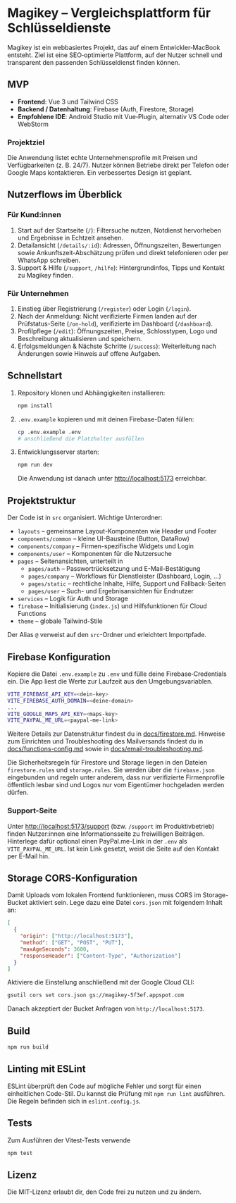 # Magikey – Vergleichsplattform für Schlüsseldienste

Magikey ist ein webbasiertes Projekt, das auf einem Entwickler‑MacBook entsteht. Ziel ist eine SEO‑optimierte Plattform, auf der Nutzer schnell und transparent den passenden Schlüsseldienst finden können.

## MVP

- **Frontend**: Vue&nbsp;3 und Tailwind CSS
- **Backend / Datenhaltung**: Firebase (Auth, Firestore, Storage)
- **Empfohlene IDE**: Android Studio mit Vue‑Plugin, alternativ VS Code oder WebStorm

### Projektziel

Die Anwendung listet echte Unternehmensprofile mit Preisen und Verfügbarkeiten (z.&nbsp;B. 24/7). Nutzer können Betriebe direkt per Telefon oder ‎Google Maps kontaktieren. Ein verbessertes Design ist geplant.

## Nutzerflows im Überblick

### Für Kund:innen

1. Start auf der Startseite (`/`): Filtersuche nutzen, Notdienst hervorheben und Ergebnisse in Echtzeit ansehen.
2. Detailansicht (`/details/:id`): Adressen, Öffnungszeiten, Bewertungen sowie Ankunftszeit-Abschätzung prüfen und direkt
   telefonieren oder per WhatsApp schreiben.
3. Support & Hilfe (`/support`, `/hilfe`): Hintergrundinfos, Tipps und Kontakt zu Magikey finden.

### Für Unternehmen

1. Einstieg über Registrierung (`/register`) oder Login (`/login`).
2. Nach der Anmeldung: Nicht verifizierte Firmen landen auf der Prüfstatus-Seite (`/on-hold`), verifizierte im Dashboard (`/dashboard`).
3. Profilpflege (`/edit`): Öffnungszeiten, Preise, Schlosstypen, Logo und Beschreibung aktualisieren und speichern.
4. Erfolgsmeldungen & Nächste Schritte (`/success`): Weiterleitung nach Änderungen sowie Hinweis auf offene Aufgaben.

## Schnellstart

1. Repository klonen und Abhängigkeiten installieren:

   ```bash
   npm install
   ```

2. `.env.example` kopieren und mit deinen Firebase-Daten füllen:

   ```bash
   cp .env.example .env
   # anschließend die Platzhalter ausfüllen
   ```

3. Entwicklungsserver starten:

   ```bash
   npm run dev
   ```

   Die Anwendung ist danach unter <http://localhost:5173> erreichbar.

## Projektstruktur

Der Code ist in `src` organisiert. Wichtige Unterordner:

- `layouts` – gemeinsame Layout-Komponenten wie Header und Footer
- `components/common` – kleine UI-Bausteine (Button, DataRow)
- `components/company` – Firmen-spezifische Widgets und Login
- `components/user` – Komponenten für die Nutzersuche
- `pages` – Seitenansichten, unterteilt in
  - `pages/auth` – Passwortrücksetzung und E-Mail-Bestätigung
  - `pages/company` – Workflows für Dienstleister (Dashboard, Login, …)
  - `pages/static` – rechtliche Inhalte, Hilfe, Support und Fallback-Seiten
  - `pages/user` – Such- und Ergebnisansichten für Endnutzer
- `services` – Logik für Auth und Storage
- `firebase` – Initialisierung (`index.js`) und Hilfsfunktionen für Cloud Functions
- `theme` – globale Tailwind-Stile

Der Alias `@` verweist auf den `src`-Ordner und erleichtert Importpfade.

## Firebase Konfiguration

Kopiere die Datei `.env.example` zu `.env` und fülle deine Firebase‑Credentials ein. Die App liest die Werte zur Laufzeit aus den Umgebungsvariablen.

```bash
VITE_FIREBASE_API_KEY=<dein-key>
VITE_FIREBASE_AUTH_DOMAIN=<deine-domain>
...
VITE_GOOGLE_MAPS_API_KEY=<maps-key>
VITE_PAYPAL_ME_URL=<paypal-me-link>
```

Weitere Details zur Datenstruktur findest du in [docs/firestore.md](docs/firestore.md).
Hinweise zum Einrichten und Troubleshooting des Mailversands findest du in
[docs/functions-config.md](docs/functions-config.md) sowie in
[docs/email-troubleshooting.md](docs/email-troubleshooting.md).

Die Sicherheitsregeln für Firestore und Storage liegen in den Dateien
`firestore.rules` und `storage.rules`. Sie werden über die
`firebase.json` eingebunden und regeln unter anderem, dass nur
verifizierte Firmenprofile öffentlich lesbar sind und Logos nur vom
Eigentümer hochgeladen werden dürfen.

### Support-Seite

Unter <http://localhost:5173/support> (bzw. `/support` im Produktivbetrieb) finden Nutzer:innen eine Informationsseite zu freiwilligen Beiträgen.
Hinterlege dafür optional einen PayPal.me-Link in der `.env` als `VITE_PAYPAL_ME_URL`.
Ist kein Link gesetzt, weist die Seite auf den Kontakt per E-Mail hin.

## Storage CORS-Konfiguration

Damit Uploads vom lokalen Frontend funktionieren, muss CORS im
Storage-Bucket aktiviert sein. Lege dazu eine Datei `cors.json` mit
folgendem Inhalt an:

```json
[
  {
    "origin": ["http://localhost:5173"],
    "method": ["GET", "POST", "PUT"],
    "maxAgeSeconds": 3600,
    "responseHeader": ["Content-Type", "Authorization"]
  }
]
```

Aktiviere die Einstellung anschließend mit der Google Cloud CLI:

```bash
gsutil cors set cors.json gs://magikey-5f3ef.appspot.com
```

Danach akzeptiert der Bucket Anfragen von `http://localhost:5173`.

## Build

```bash
npm run build
```

## Linting mit ESLint

ESLint überprüft den Code auf mögliche Fehler und sorgt für einen einheitlichen
Code-Stil. Du kannst die Prüfung mit `npm run lint` ausführen. Die Regeln
befinden sich in `eslint.config.js`.

## Tests

Zum Ausführen der Vitest-Tests verwende

```bash
npm test
```

## Lizenz

Die MIT-Lizenz erlaubt dir, den Code frei zu nutzen und zu ändern.
